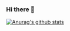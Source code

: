### Hi there 👋

[![Anurag's github stats](https://github-readme-stats.vercel.app/api?username=tuxiqae&hide=stars)](https://github.com/anuraghazra/github-readme-stats)

<!--
**tuxiqae/tuxiqae** is a ✨ _special_ ✨ repository because its `README.md` (this file) appears on your GitHub profile.

Here are some ideas to get you started:

- 🔭 I’m currently working on ...
- 🌱 I’m currently learning ...
- 👯 I’m looking to collaborate on ...
- 🤔 I’m looking for help with ...
- 💬 Ask me about ...
- 📫 How to reach me: ...
- 😄 Pronouns: ...
- ⚡ Fun fact: ...
-->
